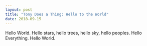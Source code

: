 ```yaml
---
layout: post
title: "Tony Does a Thing: Hello to the World"
date: 2018-09-15
---
```

Hello World. Hello stars, hello trees, hello sky, hello peoples. Hello Everything. Hello World.
